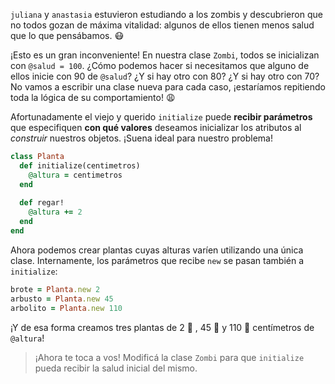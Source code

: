 `juliana` y `anastasia` estuvieron estudiando a los zombis y descubrieron que no todos gozan de máxima vitalidad: algunos de ellos tienen menos salud que lo que pensábamos. :mask:

¡Esto es un gran inconveniente! En nuestra clase `Zombi`, todos se inicializan con `@salud = 100`. ¿Cómo podemos hacer si necesitamos que alguno de ellos inicie con 90 de `@salud`? ¿Y si hay otro con 80? ¿Y si hay otro con 70? No vamos a escribir una clase nueva para cada caso, ¡estaríamos repitiendo toda la lógica de su comportamiento! :weary: 

Afortunadamente el viejo y querido `initialize` puede **recibir parámetros** que especifiquen **con qué valores** deseamos inicializar los atributos al _construir_ nuestros objetos. ¡Suena ideal para nuestro problema!

```ruby
class Planta
  def initialize(centimetros)
    @altura = centimetros
  end
  
  def regar!
    @altura += 2
  end
end
```

Ahora podemos crear plantas cuyas alturas varíen utilizando una única clase. Internamente, los parámetros que recibe `new` se pasan también a `initialize`:

```ruby
brote = Planta.new 2
arbusto = Planta.new 45
arbolito = Planta.new 110
```

¡Y de esa forma creamos tres plantas de 2 :seedling: , 45 :herb: y 110 :evergreen_tree: centímetros de `@altura`!

> ¡Ahora te toca a vos! Modificá la clase `Zombi` para que `initialize` pueda recibir la salud inicial del mismo.
